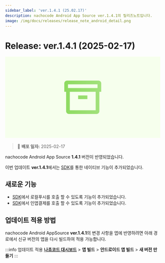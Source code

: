 ```yaml
---
sidebar_label: 'ver.1.4.1 (25.02.17)'
description: nachocode Android App Source ver.1.4.1의 릴리즈노트입니다.
image: /img/docs/releases/release_note_android_detail.png
---
```


# Release: ver.1.4.1 (2025-02-17)

![android_detail](../../../../../static/img/docs/releases/release_note_android_detail.png)

> 🔔 **배포 일자:** 2025-02-17

nachocode Android App Source **1.4.1** 버전이 반영되었습니다.

이번 업데이트 **ver.1.4.1**에서는 [SDK](../../sdk/release-v-1-4-1)를 통한 네이티브 기능이 추가되었습니다.

## 새로운 기능

- [SDK](../../sdk/release-v-1-4-1)에서 로컬푸시를 호출 할 수 있도록 기능이 추가되었습니다.
- [SDK](../../sdk/release-v-1-4-1)에서 인앱결제를 호출 할 수 있도록 기능이 추가되었습니다.

## 업데이트 적용 방법

nachocode Android AppSource **ver.1.4.1**의 변경 사항을 앱에 반영하려면 아래 경로에서 신규 버전의 앱을 다시 빌드하여 적용 가능합니다.

:::info 업데이트 적용
[**나쵸코드 대시보드**](https://nachocode.io/?utm_source=docs&utm_medium=documentation&utm_campaign=devguide) > **앱 빌드** > **안드로이드 앱 빌드** > **새 버전 만들기**
:::
